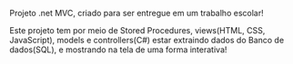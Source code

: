 Projeto .net MVC, criado para ser entregue em um trabalho escolar!

Este projeto tem por meio de Stored Procedures, views(HTML, CSS, JavaScript), models e controllers(C#) estar extraindo dados do Banco de dados(SQL), e mostrando na tela de uma forma interativa!
